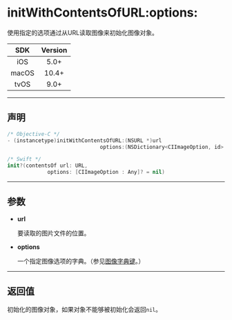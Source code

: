 # initWithContentsOfURL:options:

使用指定的选项通过从URL读取图像来初始化图像对象。

| SDK | Version |
|:---:|:---:|
| iOS | 5.0+ |
| macOS | 10.4+ |
| tvOS | 9.0+ |

---

## 声明

```objective-c
/* Objective-C */
- (instancetype)initWithContentsOfURL:(NSURL *)url 
                              options:(NSDictionary<CIImageOption, id> *)options;
```

```swift
/* Swift */
init?(contentsOf url: URL, 
             options: [CIImageOption : Any]? = nil)
```

---

## 参数

* **url**

    要读取的图片文件的位置。

* **options**

    一个指定图像选项的字典。（参见[图像字典键]()。）

---

## 返回值

初始化的图像对象，如果对象不能够被初始化会返回`nil`。